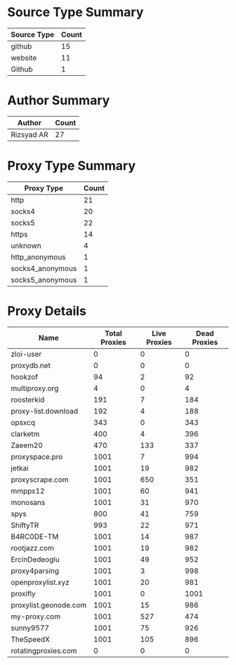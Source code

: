 # Source Type Summary

| Source Type | Count |
|-------------|-------|
| github | 15 |
| website | 11 |
| Github | 1 |


# Author Summary

| Author | Count |
|--------|-------|
| Rizsyad AR | 27 |


# Proxy Type Summary

| Proxy Type | Count |
|------------|-------|
| http | 21 |
| socks4 | 20 |
| socks5 | 22 |
| https | 14 |
| unknown | 4 |
| http_anonymous | 1 |
| socks4_anonymous | 1 |
| socks5_anonymous | 1 |


# Proxy Details

| Name | Total Proxies | Live Proxies | Dead Proxies |
|------|---------------|--------------|---------------|
| zloi-user | 0 | 0 | 0 |
| proxydb.net | 0 | 0 | 0 |
| hookzof | 94 | 2 | 92 |
| multiproxy.org | 4 | 0 | 4 |
| roosterkid | 191 | 7 | 184 |
| proxy-list.download | 192 | 4 | 188 |
| opsxcq | 343 | 0 | 343 |
| clarketm | 400 | 4 | 396 |
| Zaeem20 | 470 | 133 | 337 |
| proxyspace.pro | 1001 | 7 | 994 |
| jetkai | 1001 | 19 | 982 |
| proxyscrape.com | 1001 | 650 | 351 |
| mmppx12 | 1001 | 60 | 941 |
| monosans | 1001 | 31 | 970 |
| spys | 800 | 41 | 759 |
| ShiftyTR | 993 | 22 | 971 |
| B4RC0DE-TM | 1001 | 14 | 987 |
| rootjazz.com | 1001 | 19 | 982 |
| ErcinDedeoglu | 1001 | 49 | 952 |
| proxy4parsing | 1001 | 3 | 998 |
| openproxylist.xyz | 1001 | 20 | 981 |
| proxifly | 1001 | 0 | 1001 |
| proxylist.geonode.com | 1001 | 15 | 986 |
| my-proxy.com | 1001 | 527 | 474 |
| sunny9577 | 1001 | 75 | 926 |
| TheSpeedX | 1001 | 105 | 896 |
| rotatingproxies.com | 0 | 0 | 0 |

